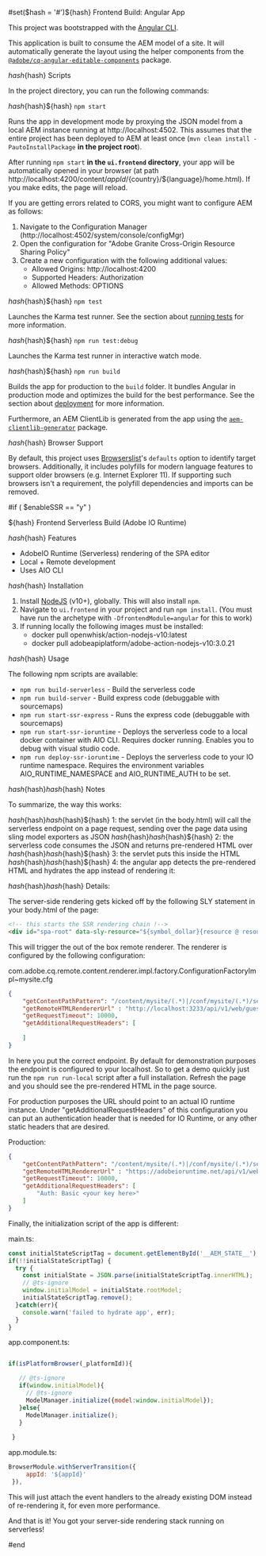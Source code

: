 #set($hash = '#')${hash} Frontend Build: Angular App

This project was bootstrapped with the [Angular CLI](https://github.com/angular/angular-cli).

This application is built to consume the AEM model of a site. It will automatically generate the layout using the helper components from the [`@adobe/cq-angular-editable-components`](https://www.npmjs.com/package/@adobe/cq-angular-editable-components) package.

${hash}${hash} Scripts

In the project directory, you can run the following commands:

${hash}${hash}${hash} `npm start`

Runs the app in development mode by proxying the JSON model from a local AEM instance running at http://localhost:4502. This assumes that the entire project has been deployed to AEM at least once (`mvn clean install -PautoInstallPackage` **in the project root**).

After running `npm start` **in the `ui.frontend` directory**, your app will be automatically opened in your browser (at path http://localhost:4200/content/${appId}/${country}/${language}/home.html). If you make edits, the page will reload.

If you are getting errors related to CORS, you might want to configure AEM as follows:

1. Navigate to the Configuration Manager (http://localhost:4502/system/console/configMgr)
2. Open the configuration for "Adobe Granite Cross-Origin Resource Sharing Policy"
3. Create a new configuration with the following additional values:
   - Allowed Origins: http://localhost:4200
   - Supported Headers: Authorization
   - Allowed Methods: OPTIONS

${hash}${hash}${hash} `npm test`

Launches the Karma test runner. See the section about [running tests](https://angular.io/guide/testing) for more information.

${hash}${hash}${hash} `npm run test:debug`

Launches the Karma test runner in interactive watch mode.

${hash}${hash}${hash} `npm run build`

Builds the app for production to the `build` folder. It bundles Angular in production mode and optimizes the build for the best performance. See the section about [deployment](https://angular.io/guide/deployment) for more information.

Furthermore, an AEM ClientLib is generated from the app using the [`aem-clientlib-generator`](https://github.com/wcm-io-frontend/aem-clientlib-generator) package.

${hash}${hash} Browser Support

By default, this project uses [Browserslist](https://github.com/browserslist/browserslist)'s `defaults` option to identify target browsers. Additionally, it includes polyfills for modern language features to support older browsers (e.g. Internet Explorer 11). If supporting such browsers isn't a requirement, the polyfill dependencies and imports can be removed.



#if ( $enableSSR == "y" )

${hash} Frontend Serverless Build (Adobe IO Runtime)

${hash}${hash} Features

* AdobeIO Runtime (Serverless) rendering of the SPA editor 
* Local + Remote development
* Uses AIO CLI

${hash}${hash} Installation

1. Install [NodeJS](https://nodejs.org/en/download/) (v10+), globally. This will also install `npm`.
2. Navigate to `ui.frontend` in your project and run `npm install`. (You must have run the archetype with `-DfrontendModule=angular` for this to work)
3. If running locally the following images must be installed:
   * docker pull openwhisk/action-nodejs-v10:latest
   * docker pull adobeapiplatform/adobe-action-nodejs-v10:3.0.21

${hash}${hash} Usage

The following npm scripts are available:

* `npm run build-serverless` - Build the serverless code
* `npm run build-server` - Build express code (debuggable with sourcemaps)
* `npm run start-ssr-express` - Runs the express code (debuggable with sourcemaps)
* `npm run start-ssr-ioruntime` - Deploys the serverless code to a local docker container with AIO CLI. Requires docker running. Enables you to debug with visual studio code.
* `npm run deploy-ssr-ioruntime` - Deploys the serverless code to your IO runtime namespace. Requires the environment variables AIO_RUNTIME_NAMESPACE and AIO_RUNTIME_AUTH to be set.

${hash}${hash}${hash}${hash} Notes

To summarize, the way this works:

${hash}${hash}${hash}${hash}${hash} 1: the servlet (in the body.html) will call the serverless endpoint on a page request, sending over the page data using sling model exporters as JSON
${hash}${hash}${hash}${hash}${hash} 2: the serverless code consumes the JSON and returns pre-rendered HTML over
${hash}${hash}${hash}${hash}${hash} 3: the servlet puts this inside the HTML
${hash}${hash}${hash}${hash}${hash} 4: the angular app detects the pre-rendered HTML and hydrates the app instead of rendering it:

${hash}${hash}${hash}${hash} Details:

The server-side rendering gets kicked off by the following SLY statement in your body.html of the page:
```html
<!-- this starts the SSR rendering chain !-->
<div id="spa-root" data-sly-resource="${symbol_dollar}{resource @ resourceType='cq/remote/content/renderer/request/handler'}"></div>

```

This will trigger the out of the box remote renderer.
The renderer is configured by the following configuration:

com.adobe.cq.remote.content.renderer.impl.factory.ConfigurationFactoryImpl~mysite.cfg

```json
{
    "getContentPathPattern": "/content/mysite/(.*)|/conf/mysite/(.*)/settings/wcm/templates/(.*)",
    "getRemoteHTMLRendererUrl" : "http://localhost:3233/api/v1/web/guest/angular-server-1.1.2/ssr",
    "getRequestTimeout": 10000,
    "getAdditionalRequestHeaders": [
    
    ]
}
```

In here you put the correct endpoint. By default for demonstration purposes the endpoint is configured to your localhost.
So to get a demo quickly just run the `npm run run-local` script after a full installation.
Refresh the page and you should see the pre-rendered HTML in the page source.


For production purposes the URL should point to an actual IO runtime instance.
Under "getAdditionalRequestHeaders" of this configuration you can put an authentication header that is needed for IO Runtime, or any other static headers that are desired.

Production:

```json
{
    "getContentPathPattern": "/content/mysite/(.*)|/conf/mysite/(.*)/settings/wcm/templates/(.*)",
    "getRemoteHTMLRendererUrl" : "https://adobeioruntime.net/api/v1/web/<your-namespace-here>/angular-server-1.1.2/ssr",
    "getRequestTimeout": 10000,
    "getAdditionalRequestHeaders": [
        "Auth: Basic <your key here>"
    ]
}
```

Finally, the initialization script of the app is different:

main.ts:
```js
const initialStateScriptTag = document.getElementById('__AEM_STATE__');
if(!!initialStateScriptTag) {
  try {
    const initialState = JSON.parse(initialStateScriptTag.innerHTML);
    // @ts-ignore
    window.initialModel = initialState.rootModel;
    initialStateScriptTag.remove();
  }catch(err){
    console.warn('failed to hydrate app', err);
  }
}
```

app.component.ts:
```js

if(isPlatformBrowser(_platformId)){

   // @ts-ignore
   if(window.initialModel){
     // @ts-ignore
     ModelManager.initialize({model:window.initialModel});
   }else{
     ModelManager.initialize();
   }
   
 }
```

app.module.ts:
```js
BrowserModule.withServerTransition({
     appId: '${appId}'
 }),
```

This will just attach the event handlers to the already existing DOM instead of re-rendering it, for even more performance.

And that is it! You got your server-side rendering stack running on serverless!

#end

